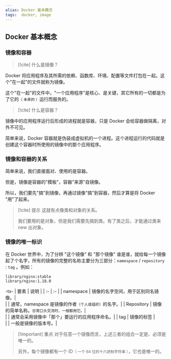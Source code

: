 ```yaml
---
alias: Docker 基本概念
tags:  docker, image 
---
```


## Docker 基本概念

### 镜像和容器

> [!cite] 什么是镜像？

Docker 将应用程序及其所需的依赖、函数库、环境、配置等文件打包在一起。这个"在一起"的文件就称为镜像。

这个"在一起"的文件中，"一个应用程序"是核心、是关键，其它所有的一切都是为了它的<small>（ 未来的 ）</small>运行而服务的。

> [!cite] 什么是容器？

镜像中的应用程序运行后形成的进程就是容器，只是 Docker 会给容器做隔离，对外不可见。

简单来说，Docker 容器就是伪装成虚拟机的一个进程。这个进程运行的代码就是创建这个容器时所使用的镜像中的那个应用程序。

### 镜像和容器的关系

简单来说，我们直接面对、使用的是容器。

但是，镜像是容器的"模板"，容器"来源"自镜像。

所以，我们要先"搞"到镜像，再通过镜像"搞"到容器，然后才算是将 Docker "用"了起来。

> [!cite] 提示
> 这就有点像类和对象的关系。
> 
> 我们要用的是对象，但是我们需要先搞到类。有了类之后，才能通过类来 new 出对象。

### 镜像的唯一标识

在 Docker 世界中，为了分辨 "这个镜像" 和 "那个镜像" 谁是谁，就给每一个镜像起了个名字，所有的镜像的完整的名称主要分为三部分：`namespace` / `repository` : `tag` 。例如：

```text
library/nginx:stable
library/nginx:1.18.0
```

-tx-
| 要素 | 说明 |
| :- | :- |
| namespace  | 镜像的名字空间，用于区别同名镜像。|\
|            | 通常，namespace 是镜像的作者<small>（个人或组织）</small>的名字。|
| Repository | 镜像的简单名称。<small>日常口头交流时，一般都用它。</small>|\
|            | 通常会采用镜像中「那个」要运行的应用程序命名。|
| tag        | 镜像的标签 |\
|            | 一般是镜像的版本号。|

> [!important] 重点
> 对于任意一个镜像而言，上述三者的组合一定是、必须是唯一的。
> 
> 另外，每个镜像都有一个 ID<small>（ 一个 64 位的十六进制字符串 ）</small>，它也是唯一的。

